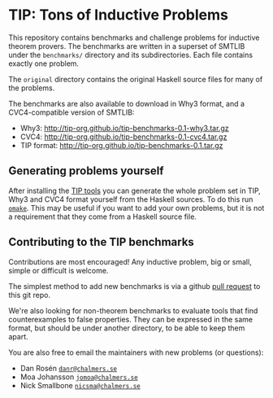 # TIP: Tons of Inductive Problems

This repository contains benchmarks and challenge problems for inductive
theorem provers. The benchmarks are written in a superset of SMTLIB
under the `benchmarks/` directory and its subdirectories.  Each file
contains exactly one problem.

The `original` directory contains the original Haskell source
files for many of the problems.

The benchmarks are also available to download in Why3 format, and a
CVC4-compatible version of SMTLIB:

* Why3: http://tip-org.github.io/tip-benchmarks-0.1-why3.tar.gz
* CVC4: http://tip-org.github.io/tip-benchmarks-0.1-cvc4.tar.gz
* TIP format: http://tip-org.github.io/tip-benchmarks-0.1.tar.gz

## Generating problems yourself

After installing the
[TIP tools](http://github.com/tip-org/tools) you can generate the
whole problem set in TIP, Why3 and CVC4 format yourself from the
Haskell sources. To do this run [`omake`](http://omake.metaprl.org/index.html).
This may be useful if you want to add your own problems,
but it is not a requirement that they come from a Haskell source file.

## Contributing to the TIP benchmarks

Contributions are most encouraged! Any inductive problem,
big or small, simple or difficult is welcome.

The simplest method to add new benchmarks is via a github
[pull request](https://help.github.com/articles/using-pull-requests/)
to this git repo.

We're also looking for non-theorem benchmarks to evaluate
tools that find counterexamples to false properties.
They can be expressed in the same format, but should be
under another directory, to be able to keep them apart.

You are also free to email the maintainers with new problems (or questions):

* Dan Rosén [`danr@chalmers.se`](mailto:danr@chalmers.se)
* Moa Johansson [`jomoa@chalmers.se`](mailto:jomoa@chalmers.se)
* Nick Smallbone [`nicsma@chalmers.se`](mailto:nicsma@chalmers.se)

<!--

## Known nuances

* The tree sort exists in two versions, one sorting Ints, and the other sorting Nats.
  Dan suggests to write a transformer from theories which use only the ordering
  functions from Int into other orderables, such as Nat.

* There are heap benchmarks in two versions, where the difference is whether
  the toList function is structurally recursive. Like the tree sort version,
  they also differ in whether they sort Nats or Ints.

-->

